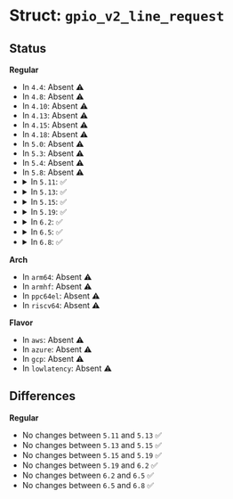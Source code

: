 # Struct: <code>gpio_v2_line_request</code>

## Status
<b>Regular</b>
<ul>
<li>
In <code>4.4</code>: Absent ⚠️
</li>
<li>
In <code>4.8</code>: Absent ⚠️
</li>
<li>
In <code>4.10</code>: Absent ⚠️
</li>
<li>
In <code>4.13</code>: Absent ⚠️
</li>
<li>
In <code>4.15</code>: Absent ⚠️
</li>
<li>
In <code>4.18</code>: Absent ⚠️
</li>
<li>
In <code>5.0</code>: Absent ⚠️
</li>
<li>
In <code>5.3</code>: Absent ⚠️
</li>
<li>
In <code>5.4</code>: Absent ⚠️
</li>
<li>
In <code>5.8</code>: Absent ⚠️
</li>
<li>
<details>
<summary>In <code>5.11</code>: ✅</summary>

```c
struct gpio_v2_line_request {
    __u32 offsets[64];
    char consumer[32];
    struct gpio_v2_line_config config;
    __u32 num_lines;
    __u32 event_buffer_size;
    __u32 padding[5];
    __s32 fd;
};
```
</details>
</li>
<li>
<details>
<summary>In <code>5.13</code>: ✅</summary>

```c
struct gpio_v2_line_request {
    __u32 offsets[64];
    char consumer[32];
    struct gpio_v2_line_config config;
    __u32 num_lines;
    __u32 event_buffer_size;
    __u32 padding[5];
    __s32 fd;
};
```
</details>
</li>
<li>
<details>
<summary>In <code>5.15</code>: ✅</summary>

```c
struct gpio_v2_line_request {
    __u32 offsets[64];
    char consumer[32];
    struct gpio_v2_line_config config;
    __u32 num_lines;
    __u32 event_buffer_size;
    __u32 padding[5];
    __s32 fd;
};
```
</details>
</li>
<li>
<details>
<summary>In <code>5.19</code>: ✅</summary>

```c
struct gpio_v2_line_request {
    __u32 offsets[64];
    char consumer[32];
    struct gpio_v2_line_config config;
    __u32 num_lines;
    __u32 event_buffer_size;
    __u32 padding[5];
    __s32 fd;
};
```
</details>
</li>
<li>
<details>
<summary>In <code>6.2</code>: ✅</summary>

```c
struct gpio_v2_line_request {
    __u32 offsets[64];
    char consumer[32];
    struct gpio_v2_line_config config;
    __u32 num_lines;
    __u32 event_buffer_size;
    __u32 padding[5];
    __s32 fd;
};
```
</details>
</li>
<li>
<details>
<summary>In <code>6.5</code>: ✅</summary>

```c
struct gpio_v2_line_request {
    __u32 offsets[64];
    char consumer[32];
    struct gpio_v2_line_config config;
    __u32 num_lines;
    __u32 event_buffer_size;
    __u32 padding[5];
    __s32 fd;
};
```
</details>
</li>
<li>
<details>
<summary>In <code>6.8</code>: ✅</summary>

```c
struct gpio_v2_line_request {
    __u32 offsets[64];
    char consumer[32];
    struct gpio_v2_line_config config;
    __u32 num_lines;
    __u32 event_buffer_size;
    __u32 padding[5];
    __s32 fd;
};
```
</details>
</li>
</ul>
<b>Arch</b>
<ul>
<li>
In <code>arm64</code>: Absent ⚠️
</li>
<li>
In <code>armhf</code>: Absent ⚠️
</li>
<li>
In <code>ppc64el</code>: Absent ⚠️
</li>
<li>
In <code>riscv64</code>: Absent ⚠️
</li>
</ul>
<b>Flavor</b>
<ul>
<li>
In <code>aws</code>: Absent ⚠️
</li>
<li>
In <code>azure</code>: Absent ⚠️
</li>
<li>
In <code>gcp</code>: Absent ⚠️
</li>
<li>
In <code>lowlatency</code>: Absent ⚠️
</li>
</ul>

## Differences
<b>Regular</b>
<ul>
<li>
No changes between <code>5.11</code> and <code>5.13</code> ✅
</li>
<li>
No changes between <code>5.13</code> and <code>5.15</code> ✅
</li>
<li>
No changes between <code>5.15</code> and <code>5.19</code> ✅
</li>
<li>
No changes between <code>5.19</code> and <code>6.2</code> ✅
</li>
<li>
No changes between <code>6.2</code> and <code>6.5</code> ✅
</li>
<li>
No changes between <code>6.5</code> and <code>6.8</code> ✅
</li>
</ul>
